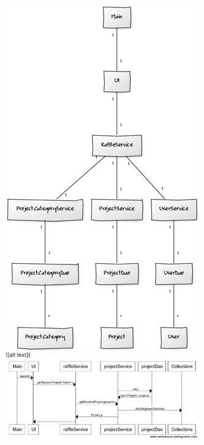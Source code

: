 ![alt text](https://raw.githubusercontent.com/millakortelainen/ot-harjoitustyo/master/harjoitustyo/dokumentaatio/pics/luokkakaavio.png)
![alt text](![alt text](harjoitustyo/dokumentaatio/pics/sekvenssikaavio.png)
